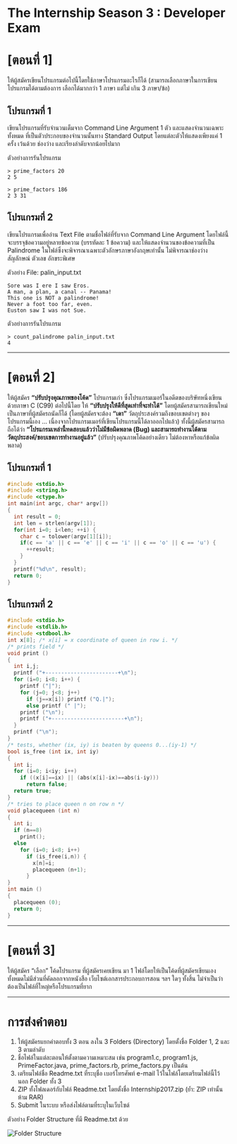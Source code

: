 # The Internship Season 3 : Developer Exam
# [ตอนที่ 1]
ให้ผู้สมัครเขียนโปรแกรมต่อไปนี้โดยใช้ภาษาโปรแกรมอะไรก็ได้ (สามารถเลือกภาษาในการเขียนโปรแกรมได้ตามต้องการ เลือกได้มากกว่า 1 ภาษา แต่ไม่ เกิน 3 ภาษา/ข้อ)

## โปรแกรมที่ 1
เขียนโปรแกรมที่รับจำนวนเต็มจาก Command Line Argument 1 ตัว และแสดงจำนวนเฉพาะทั้งหมด
ที่เป็นตัวประกอบของจำนวนนั้นทาง Standard Output โดยแต่ละตัวให้แสดงเพียงแค่ 1 ครั้ง เว้นด้วย ช่องว่าง และเรียงลำดับจากน้อยไปมาก

ตัวอย่างการรันโปรแกรม

```
> prime_factors 20
2 5
```

```
> prime_factors 186
2 3 31
```

## โปรแกรมที่ 2
เขียนโปรแกรมเพื่ออ่าน Text File ตามชื่อไฟล์ที่รับจาก Command Line Argument โดยไฟล์นี้จะบรรจุข้อความอยู่หลายข้อความ (บรรทัดละ 1 ข้อความ) และให้แสดงจำนวนของข้อความที่เป็น Palindrome ในไฟล์ซึ่งจะพิจารณาเฉพาะตัวอักษรภาษาอังกฤษเท่านั้น ไม่พิจารณาช่องว่าง สัญลักษณ์ ตัวเลข อักขระพิเศษ

ตัวอย่าง File: palin_input.txt

```
Sore was I ere I saw Eros.
A man, a plan, a canal -- Panama!
This one is NOT a palindrome!
Never a foot too far, even.
Euston saw I was not Sue.
```

ตัวอย่างการรันโปรแกรม

```
> count_palindrome palin_input.txt
4
```

---

# [ตอนที่ 2]
ให้ผู้สมัคร **“ปรับปรุงคุณภาพของโค้ด”** โปรแกรมเก่า ซึ่งโปรแกรมเมอร์ในอดีตของบริษัทหนึ่งเขียนด้วยภาษา C (C99) ต่อไปนี้โดย ให้ **“ปรับปรุงให้ดีที่สุดเท่าที่จะทำได้”** โดยผู้สมัครสามารถเขียนใหม่เป็นภาษาที่ผู้สมัครถนัดก็ได้ (โดยผู้สมัครจะต้อง **“เดา”** วัตถุประสงค์รวมถึงขอบเขตต่างๆ ของโปรแกรมนี้เอง ... เนื่องจากโปรแกรมเมอร์ที่เขียนโปรแกรมนี้ได้ลาออกไปแล้ว) ทั้งนี้ผู้สมัครสามารถถือได้ว่า **“โปรแกรมเหล่านี้ทดสอบแล้วว่าไม่มีข้อผิดพลาด (Bug) และสามารถทำงานได้ตามวัตถุประสงค์/ขอบเขตการทำงานอยู่แล้ว”** (ปรับปรุงคุณภาพโค้ดอย่างเดียว ไม่ต้องหาหรือแก้ข้อผิดพลาด)

## โปรแกรมที่ 1
```c
#include <stdio.h>
#include <string.h>
#include <ctype.h>
int main(int argc, char* argv[])
{
  int result = 0;
  int len = strlen(argv[1]);
  for(int i=0; i<len; ++i) {
    char c = tolower(argv[1][i]);
    if(c == 'a' || c == 'e' || c == 'i' || c == 'o' || c == 'u') {
      ++result;
    }
  }
  printf("%d\n", result);
  return 0;
}
```

## โปรแกรมที่ 2
```c
#include <stdio.h>
#include <stdlib.h>
#include <stdbool.h>
int x[8]; /* x[i] = x coordinate of queen in row i. */
/* prints field */
void print ()
{
  int i,j;
  printf ("+-----------------------+\n");
  for (i=0; i<8; i++) {
    printf ("|");
    for (j=0; j<8; j++)
      if (j==x[i]) printf ("Q.|");
      else printf (" |");
    printf ("\n");
    printf ("+-----------------------+\n");
  }
  printf ("\n");
}
/* tests, whether (ix, iy) is beaten by queens 0...(iy-1) */
bool is_free (int ix, int iy)
{
  int i;
  for (i=0; i<iy; i++)
    if ((x[i]==ix) || (abs(x[i]-ix)==abs(i-iy)))
      return false;
  return true;
}
/* tries to place queen n on row n */
void placequeen (int n)
{
  int i;
  if (n==8)
    print();
  else
    for (i=0; i<8; i++)
      if (is_free(i,n)) {
        x[n]=i;
        placequeen (n+1);
      }
}
int main ()
{
  placequeen (0);
  return 0;
}
```

---

# [ตอนที่ 3]
ให้ผู้สมัคร “เลือก” โค้ดโปรแกรม ที่ผู้สมัครเคยเขียน มา 1 ไฟล์โดยให้เป็นโค้ดที่ผู้สมัครเขียนเองทั้งหมดไม่มีส่วนที่คัดลอกจากหนังสือ  เว็บไซต์เอกสารประกอบการสอน ฯลฯ ใดๆ ทั้งสิ้น ไม่จำเป็นว่าต้องเป็นไฟล์ที่ใหญ่หรือโปรแกรมที่ยาก

---

# การส่งคำตอบ
1. ให้ผู้สมัครแยกคำตอบทั้ง 3 ตอน ลงใน 3 Folders (Directory) โดยตั้งชื่อ Folder 1, 2 และ 3 ตามลำดับ
2. ชื่อไฟล์ในแต่ละตอนให้ตั้งตามความเหมาะสม เช่น program1.c, program1.js, PrimeFactor.java, prime_factors.rb, prime_factors.py เป็นต้น
3. เตรียมไฟล์ชื่อ Readme.txt ที่ระบุชื่อ เบอร์โทรศัพท์ e-mail ไว้ในไฟล์โดยเตรียมไฟล์นี้ไว้นอก Folder ทั้ง 3
4. ZIP ทั้งโฟลเดอร์กับไฟล์ Readme.txt โดยตั้งชื่อ Internship2017.zip (ย้ำ: ZIP เท่านั้น ห้าม RAR)
5. Submit ในระบบ หรือส่งไฟล์ตามที่ระบุในเว็บไซต์

ตัวอย่าง Folder Structure ที่มี Readme.txt ด้วย

![Folder Structure](https://rawgit.com/theinternship-io/dev-2017/master/folder-structure.png)
